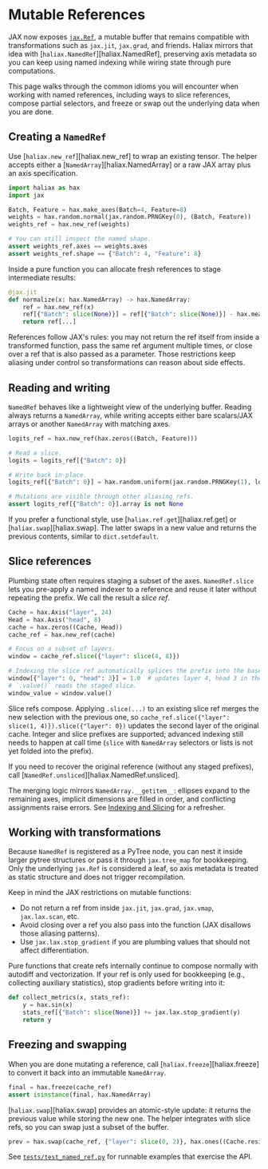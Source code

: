 # Mutable References

JAX now exposes [`jax.Ref`](https://jax.readthedocs.io/en/latest/notebooks/refs.html), a mutable buffer that
remains compatible with transformations such as `jax.jit`, `jax.grad`, and friends. Haliax mirrors that idea with
[`haliax.NamedRef`][haliax.NamedRef], preserving axis metadata so you can keep using named indexing while wiring state
through pure computations.

This page walks through the common idioms you will encounter when working with named references, including ways to
slice references, compose partial selectors, and freeze or swap out the underlying data when you are done.

## Creating a `NamedRef`

Use [`haliax.new_ref`][haliax.new_ref] to wrap an existing tensor. The helper accepts either a
[`NamedArray`][haliax.NamedArray] or a raw JAX array plus an axis specification.

```python
import haliax as hax
import jax

Batch, Feature = hax.make_axes(Batch=4, Feature=8)
weights = hax.random.normal(jax.random.PRNGKey(0), (Batch, Feature))
weights_ref = hax.new_ref(weights)

# You can still inspect the named shape.
assert weights_ref.axes == weights.axes
assert weights_ref.shape == {"Batch": 4, "Feature": 8}
```

Inside a pure function you can allocate fresh references to stage intermediate results:

```python
@jax.jit
def normalize(x: hax.NamedArray) -> hax.NamedArray:
    ref = hax.new_ref(x)
    ref[{"Batch": slice(None)}] = ref[{"Batch": slice(None)}] - hax.mean(x, axis=Batch)
    return ref[...]
```

References follow JAX's rules: you may not return the ref itself from inside a transformed function, pass the same ref
argument multiple times, or close over a ref that is also passed as a parameter. Those restrictions keep aliasing under
control so transformations can reason about side effects.

## Reading and writing

`NamedRef` behaves like a lightweight view of the underlying buffer. Reading always returns a `NamedArray`, while writing
accepts either bare scalars/JAX arrays or another `NamedArray` with matching axes.

```python
logits_ref = hax.new_ref(hax.zeros((Batch, Feature)))

# Read a slice.
logits = logits_ref[{"Batch": 0}]

# Write back in-place.
logits_ref[{"Batch": 0}] = hax.random.uniform(jax.random.PRNGKey(1), logits.axes)

# Mutations are visible through other aliasing refs.
assert logits_ref[{"Batch": 0}].array is not None
```

If you prefer a functional style, use [`haliax.ref.get`][haliax.ref.get] or [`haliax.swap`][haliax.swap]. The latter
swaps in a new value and returns the previous contents, similar to `dict.setdefault`.

## Slice references

Plumbing state often requires staging a subset of the axes. `NamedRef.slice` lets you pre-apply a named indexer to a
reference and reuse it later without repeating the prefix. We call the result a *slice ref*.

```python
Cache = hax.Axis("layer", 24)
Head = hax.Axis("head", 8)
cache = hax.zeros((Cache, Head))
cache_ref = hax.new_ref(cache)

# Focus on a subset of layers.
window = cache_ref.slice({"layer": slice(4, 8)})

# Indexing the slice ref automatically splices the prefix into the base ref.
window[{"layer": 0, "head": 3}] = 1.0  # updates layer 4, head 3 in the original buffer
# `.value()` reads the staged slice.
window_value = window.value()
```

Slice refs compose. Applying `.slice(...)` to an existing slice ref merges the new selection with the previous one, so
`cache_ref.slice({"layer": slice(1, 4)}).slice({"layer": 0})` updates the second layer of the original cache. Integer and
slice prefixes are supported; advanced indexing still needs to happen at call time (`slice` with `NamedArray` selectors or
lists is not yet folded into the prefix).

If you need to recover the original reference (without any staged prefixes), call [`NamedRef.unsliced`][haliax.NamedRef.unsliced].

The merging logic mirrors `NamedArray.__getitem__`: ellipses expand to the remaining axes, implicit dimensions are
filled in order, and conflicting assignments raise errors. See [Indexing and Slicing](indexing.md) for a refresher.

## Working with transformations

Because `NamedRef` is registered as a PyTree node, you can nest it inside larger pytree structures or pass it through
`jax.tree_map` for bookkeeping. Only the underlying `jax.Ref` is considered a leaf, so axis metadata is treated as static
structure and does not trigger recompilation.

Keep in mind the JAX restrictions on mutable functions:

- Do not return a ref from inside `jax.jit`, `jax.grad`, `jax.vmap`, `jax.lax.scan`, etc.
- Avoid closing over a ref you also pass into the function (JAX disallows those aliasing patterns).
- Use `jax.lax.stop_gradient` if you are plumbing values that should not affect differentiation.

Pure functions that create refs internally continue to compose normally with autodiff and vectorization. If your ref is
only used for bookkeeping (e.g., collecting auxiliary statistics), stop gradients before writing into it:

```python
def collect_metrics(x, stats_ref):
    y = hax.sin(x)
    stats_ref[{"Batch": slice(None)}] += jax.lax.stop_gradient(y)
    return y
```

## Freezing and swapping

When you are done mutating a reference, call [`haliax.freeze`][haliax.freeze] to convert it back into an immutable
`NamedArray`.

```python
final = hax.freeze(cache_ref)
assert isinstance(final, hax.NamedArray)
```

[`haliax.swap`][haliax.swap] provides an atomic-style update: it returns the previous value while storing the new one.
The helper integrates with slice refs, so you can swap just a subset of the buffer.

```python
prev = hax.swap(cache_ref, {"layer": slice(0, 2)}, hax.ones((Cache.resize(2), Head)))
```

See [`tests/test_named_ref.py`](tests/test_named_ref.py) for runnable examples that exercise the API.
